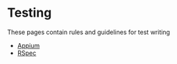 # Testing

These pages contain rules and guidelines for test writing

* [Appium](/testing/appium)
* [RSpec](/testing/rspec)
